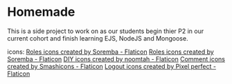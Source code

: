 # Homemade

This is a side project to work on as our students begin thier P2 in our current cohort and finish learning EJS, NodeJS and Mongoose.

icons:
<a href="https://www.flaticon.com/free-icons/roles" title="roles icons">Roles icons created by Soremba - Flaticon</a>
<a href="https://www.flaticon.com/free-icons/roles" title="roles icons">Roles icons created by Soremba - Flaticon</a>
<a href="https://www.flaticon.com/free-icons/diy" title="DIY icons">DIY icons created by noomtah - Flaticon</a>
<a href="https://www.flaticon.com/free-icons/comment" title="comment icons">Comment icons created by Smashicons - Flaticon</a>
<a href="https://www.flaticon.com/free-icons/logout" title="logout icons">Logout icons created by Pixel perfect - Flaticon</a>


